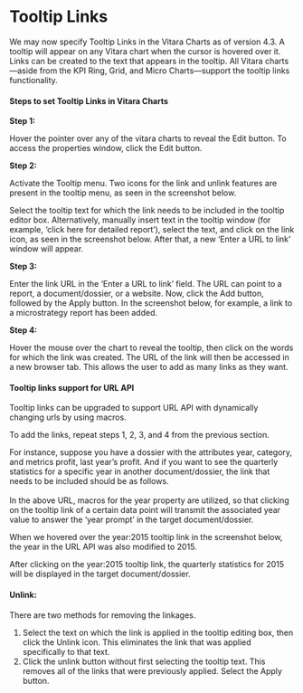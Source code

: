 # Tooltip Links

We may now specify Tooltip Links in the Vitara Charts as of version 4.3. A tooltip will appear on any Vitara chart when the cursor is hovered over it. Links can be created to the text that appears in the tooltip. All Vitara charts—aside from the KPI Ring, Grid, and Micro Charts—support the tooltip links functionality.

#### Steps to set Tooltip Links in Vitara Charts <a href="#steps-to-set-tooltip-links-in-vitara-charts" id="steps-to-set-tooltip-links-in-vitara-charts"></a>

**Step 1:**

Hover the pointer over any of the vitara charts to reveal the Edit button. To access the properties window, click the Edit button.

**Step 2:**

Activate the Tooltip menu. Two icons for the link and unlink features are present in the tooltip menu, as seen in the screenshot below.&#x20;

Select the tooltip text for which the link needs to be included in the tooltip editor box. Alternatively, manually insert text in the tooltip window (for example, ‘click here for detailed report’), select the text, and click on the link icon, as seen in the screenshot below. After that, a new ‘Enter a URL to link’ window will appear.&#x20;

**Step 3:**

Enter the link URL in the ‘Enter a URL to link’ field. The URL can point to a report, a document/dossier, or a website. Now, click the Add button, followed by the Apply button. In the screenshot below, for example, a link to a microstrategy report has been added.&#x20;

**Step 4:**

Hover the mouse over the chart to reveal the tooltip, then click on the words for which the link was created. The URL of the link will then be accessed in a new browser tab. This allows the user to add as many links as they want.&#x20;

#### Tooltip links support for URL API <a href="#tooltip-links-support-for-url-api" id="tooltip-links-support-for-url-api"></a>

Tooltip links can be upgraded to support URL API with dynamically changing urls by using macros.

To add the links, repeat steps 1, 2, 3, and 4 from the previous section.

For instance, suppose you have a dossier with the attributes year, category, and metrics profit, last year’s profit. And if you want to see the quarterly statistics for a specific year in another document/dossier, the link that needs to be included should be as follows.\
\
In the above URL, macros for the year property are utilized, so that clicking on the tooltip link of a certain data point will transmit the associated year value to answer the ‘year prompt’ in the target document/dossier.

When we hovered over the year:2015 tooltip link in the screenshot below, the year in the URL API was also modified to 2015.&#x20;

After clicking on the year:2015 tooltip link, the quarterly statistics for 2015 will be displayed in the target document/dossier.&#x20;

#### Unlink: <a href="#unlink" id="unlink"></a>

There are two methods for removing the linkages.

1. Select the text on which the link is applied in the tooltip editing box, then click the Unlink icon. This eliminates the link that was applied specifically to that text.
2. Click the unlink button without first selecting the tooltip text. This removes all of the links that were previously applied. Select the Apply button.
